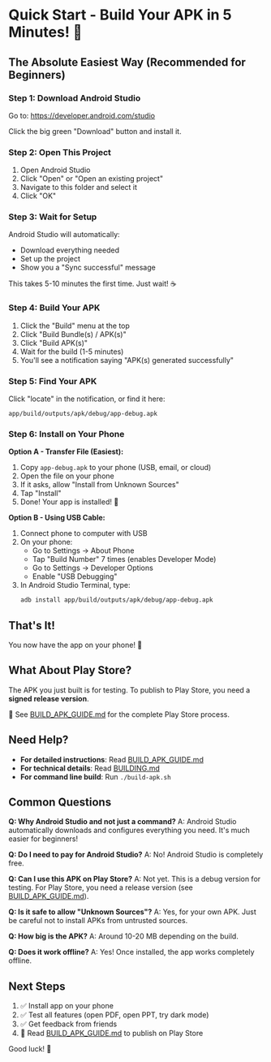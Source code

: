 # Quick Start - Build Your APK in 5 Minutes! 🚀

## The Absolute Easiest Way (Recommended for Beginners)

### Step 1: Download Android Studio
Go to: https://developer.android.com/studio

Click the big green "Download" button and install it.

### Step 2: Open This Project
1. Open Android Studio
2. Click "Open" or "Open an existing project"
3. Navigate to this folder and select it
4. Click "OK"

### Step 3: Wait for Setup
Android Studio will automatically:
- Download everything needed
- Set up the project
- Show you a "Sync successful" message

This takes 5-10 minutes the first time. Just wait! ☕

### Step 4: Build Your APK
1. Click the "Build" menu at the top
2. Click "Build Bundle(s) / APK(s)"
3. Click "Build APK(s)"
4. Wait for the build (1-5 minutes)
5. You'll see a notification saying "APK(s) generated successfully"

### Step 5: Find Your APK
Click "locate" in the notification, or find it here:
```
app/build/outputs/apk/debug/app-debug.apk
```

### Step 6: Install on Your Phone

**Option A - Transfer File (Easiest):**
1. Copy `app-debug.apk` to your phone (USB, email, or cloud)
2. Open the file on your phone
3. If it asks, allow "Install from Unknown Sources"
4. Tap "Install"
5. Done! Your app is installed! 🎉

**Option B - Using USB Cable:**
1. Connect phone to computer with USB
2. On your phone:
   - Go to Settings → About Phone
   - Tap "Build Number" 7 times (enables Developer Mode)
   - Go to Settings → Developer Options
   - Enable "USB Debugging"
3. In Android Studio Terminal, type:
   ```bash
   adb install app/build/outputs/apk/debug/app-debug.apk
   ```

## That's It!

You now have the app on your phone! 📱

## What About Play Store?

The APK you just built is for testing. To publish to Play Store, you need a **signed release version**.

📖 See [BUILD_APK_GUIDE.md](BUILD_APK_GUIDE.md) for the complete Play Store process.

## Need Help?

- **For detailed instructions**: Read [BUILD_APK_GUIDE.md](BUILD_APK_GUIDE.md)
- **For technical details**: Read [BUILDING.md](BUILDING.md)
- **For command line build**: Run `./build-apk.sh`

## Common Questions

**Q: Why Android Studio and not just a command?**
A: Android Studio automatically downloads and configures everything you need. It's much easier for beginners!

**Q: Do I need to pay for Android Studio?**
A: No! Android Studio is completely free.

**Q: Can I use this APK on Play Store?**
A: Not yet. This is a debug version for testing. For Play Store, you need a release version (see [BUILD_APK_GUIDE.md](BUILD_APK_GUIDE.md)).

**Q: Is it safe to allow "Unknown Sources"?**
A: Yes, for your own APK. Just be careful not to install APKs from untrusted sources.

**Q: How big is the APK?**
A: Around 10-20 MB depending on the build.

**Q: Does it work offline?**
A: Yes! Once installed, the app works completely offline.

## Next Steps

1. ✅ Install app on your phone
2. ✅ Test all features (open PDF, open PPT, try dark mode)
3. ✅ Get feedback from friends
4. 📖 Read [BUILD_APK_GUIDE.md](BUILD_APK_GUIDE.md) to publish on Play Store

Good luck! 🎉
